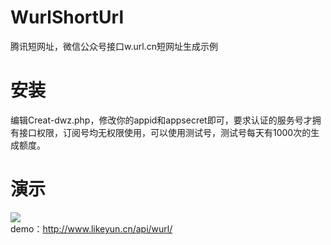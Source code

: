 # WurlShortUrl
腾讯短网址，微信公众号接口w.url.cn短网址生成示例

# 安装
编辑Creat-dwz.php，修改你的appid和appsecret即可，要求认证的服务号才拥有接口权限，订阅号均无权限使用，可以使用测试号，测试号每天有1000次的生成额度。

# 演示
<img src="https://img06.mifile.cn/v1/MI_542ED8B1722DC/6d000e596457766fd8b74bfbb093d93c.png" /><br/>
demo：http://www.likeyun.cn/api/wurl/
